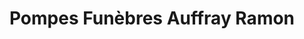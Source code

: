 ---
title: "Pompes Funèbres Auffray Ramon"
url: /saint-andre-sur-orne/pompes-funebres-auffray-ramon/
shop: directeurs de funérailles
---